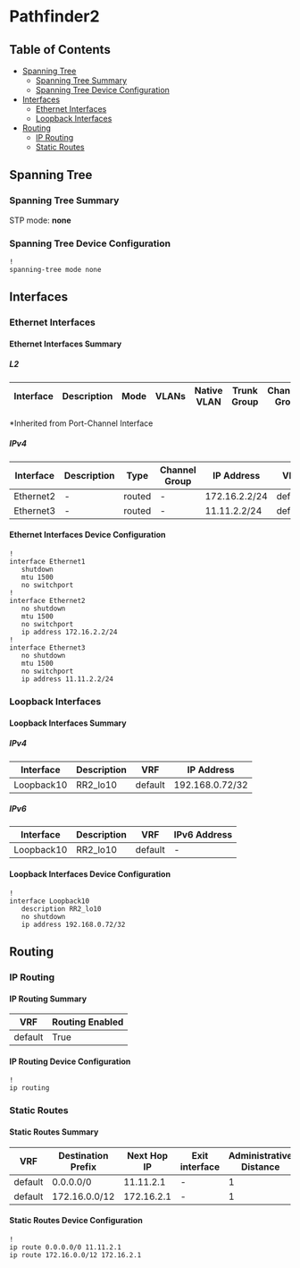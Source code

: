 # Pathfinder2

## Table of Contents

- [Spanning Tree](#spanning-tree)
  - [Spanning Tree Summary](#spanning-tree-summary)
  - [Spanning Tree Device Configuration](#spanning-tree-device-configuration)
- [Interfaces](#interfaces)
  - [Ethernet Interfaces](#ethernet-interfaces)
  - [Loopback Interfaces](#loopback-interfaces)
- [Routing](#routing)
  - [IP Routing](#ip-routing)
  - [Static Routes](#static-routes)

## Spanning Tree

### Spanning Tree Summary

STP mode: **none**

### Spanning Tree Device Configuration

```eos
!
spanning-tree mode none
```

## Interfaces

### Ethernet Interfaces

#### Ethernet Interfaces Summary

##### L2

| Interface | Description | Mode | VLANs | Native VLAN | Trunk Group | Channel-Group |
| --------- | ----------- | ---- | ----- | ----------- | ----------- | ------------- |

*Inherited from Port-Channel Interface

##### IPv4

| Interface | Description | Type | Channel Group | IP Address | VRF |  MTU | Shutdown | ACL In | ACL Out |
| --------- | ----------- | -----| ------------- | ---------- | ----| ---- | -------- | ------ | ------- |
| Ethernet2 | - | routed | - | 172.16.2.2/24 | default | 1500 | False | - | - |
| Ethernet3 | - | routed | - | 11.11.2.2/24 | default | 1500 | False | - | - |

#### Ethernet Interfaces Device Configuration

```eos
!
interface Ethernet1
   shutdown
   mtu 1500
   no switchport
!
interface Ethernet2
   no shutdown
   mtu 1500
   no switchport
   ip address 172.16.2.2/24
!
interface Ethernet3
   no shutdown
   mtu 1500
   no switchport
   ip address 11.11.2.2/24
```

### Loopback Interfaces

#### Loopback Interfaces Summary

##### IPv4

| Interface | Description | VRF | IP Address |
| --------- | ----------- | --- | ---------- |
| Loopback10 | RR2_lo10 | default | 192.168.0.72/32 |

##### IPv6

| Interface | Description | VRF | IPv6 Address |
| --------- | ----------- | --- | ------------ |
| Loopback10 | RR2_lo10 | default | - |

#### Loopback Interfaces Device Configuration

```eos
!
interface Loopback10
   description RR2_lo10
   no shutdown
   ip address 192.168.0.72/32
```

## Routing

### IP Routing

#### IP Routing Summary

| VRF | Routing Enabled |
| --- | --------------- |
| default | True |

#### IP Routing Device Configuration

```eos
!
ip routing
```

### Static Routes

#### Static Routes Summary

| VRF | Destination Prefix | Next Hop IP | Exit interface | Administrative Distance | Tag | Route Name | Metric |
| --- | ------------------ | ----------- | -------------- | ----------------------- | --- | ---------- | ------ |
| default | 0.0.0.0/0 | 11.11.2.1 | - | 1 | - | - | - |
| default | 172.16.0.0/12 | 172.16.2.1 | - | 1 | - | - | - |

#### Static Routes Device Configuration

```eos
!
ip route 0.0.0.0/0 11.11.2.1
ip route 172.16.0.0/12 172.16.2.1
```
